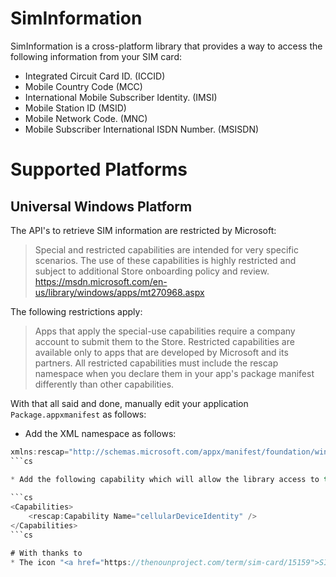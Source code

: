 # SimInformation

SimInformation is a cross-platform library that provides a way to access the following information from your SIM card:

- Integrated Circuit Card ID. (ICCID)
- Mobile Country Code (MCC)
- International Mobile Subscriber Identity. (IMSI)
- Mobile Station ID (MSID)
- Mobile Network Code. (MNC)
- Mobile Subscriber International ISDN Number. (MSISDN)

# Supported Platforms

## Universal Windows Platform

The API's to retrieve SIM information are restricted by Microsoft:

> Special and restricted capabilities are intended for very specific scenarios. 
> The use of these capabilities is highly restricted and subject to additional Store onboarding policy and review.
> https://msdn.microsoft.com/en-us/library/windows/apps/mt270968.aspx

The following restrictions apply:

> Apps that apply the special-use capabilities require a company account to submit them to the Store. 
> Restricted capabilities are available only to apps that are developed by Microsoft and its partners. 
> All restricted capabilities must include the rescap namespace when you declare them in your app's package manifest differently than other capabilities. 

With that all said and done, manually edit your application `Package.appxmanifest` as follows:

* Add the XML namespace as follows:

```cs
xmlns:rescap="http://schemas.microsoft.com/appx/manifest/foundation/windows10/restrictedcapabilities" 
```cs

* Add the following capability which will allow the library access to this information.
	
```cs
<Capabilities>
    <rescap:Capability Name="cellularDeviceIdentity" />
</Capabilities>
```cs

# With thanks to
* The icon "<a href="https://thenounproject.com/term/sim-card/15159">SIM Card</a>" designed by <a href="https://thenounproject.com/misirlou">misirlou</a> from The Noun Project.
